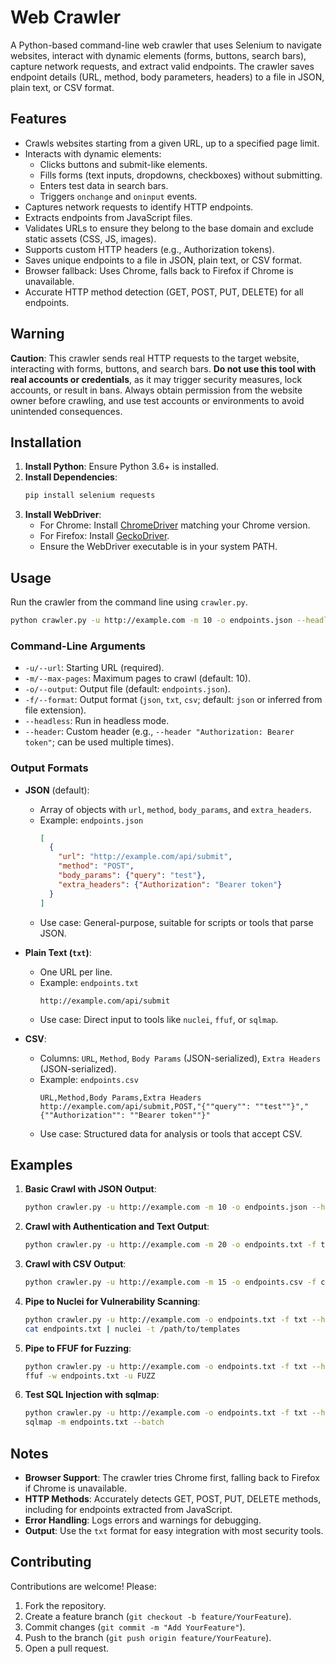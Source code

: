 # Web Crawler

A Python-based command-line web crawler that uses Selenium to navigate websites, interact with dynamic elements (forms, buttons, search bars), capture network requests, and extract valid endpoints. The crawler saves endpoint details (URL, method, body parameters, headers) to a file in JSON, plain text, or CSV format.

## Features

- Crawls websites starting from a given URL, up to a specified page limit.
- Interacts with dynamic elements:
  - Clicks buttons and submit-like elements.
  - Fills forms (text inputs, dropdowns, checkboxes) without submitting.
  - Enters test data in search bars.
  - Triggers `onchange` and `oninput` events.
- Captures network requests to identify HTTP endpoints.
- Extracts endpoints from JavaScript files.
- Validates URLs to ensure they belong to the base domain and exclude static assets (CSS, JS, images).
- Supports custom HTTP headers (e.g., Authorization tokens).
- Saves unique endpoints to a file in JSON, plain text, or CSV format.
- Browser fallback: Uses Chrome, falls back to Firefox if Chrome is unavailable.
- Accurate HTTP method detection (GET, POST, PUT, DELETE) for all endpoints.

## Warning

**Caution**: This crawler sends real HTTP requests to the target website, interacting with forms, buttons, and search bars. **Do not use this tool with real accounts or credentials**, as it may trigger security measures, lock accounts, or result in bans. Always obtain permission from the website owner before crawling, and use test accounts or environments to avoid unintended consequences.

## Installation

1. **Install Python**: Ensure Python 3.6+ is installed.
2. **Install Dependencies**:
   ```bash
   pip install selenium requests
   ```
3. **Install WebDriver**:
   - For Chrome: Install [ChromeDriver](https://chromedriver.chromium.org/downloads) matching your Chrome version.
   - For Firefox: Install [GeckoDriver](https://github.com/mozilla/geckodriver/releases).
   - Ensure the WebDriver executable is in your system PATH.

## Usage

Run the crawler from the command line using `crawler.py`.

```bash
python crawler.py -u http://example.com -m 10 -o endpoints.json --headless --header "Authorization: Bearer token"
```

### Command-Line Arguments

- `-u/--url`: Starting URL (required).
- `-m/--max-pages`: Maximum pages to crawl (default: 10).
- `-o/--output`: Output file (default: `endpoints.json`).
- `-f/--format`: Output format (`json`, `txt`, `csv`; default: `json` or inferred from file extension).
- `--headless`: Run in headless mode.
- `--header`: Custom header (e.g., `--header "Authorization: Bearer token"`; can be used multiple times).

### Output Formats

- **JSON** (default):
  - Array of objects with `url`, `method`, `body_params`, and `extra_headers`.
  - Example: `endpoints.json`
    ```json
    [
      {
        "url": "http://example.com/api/submit",
        "method": "POST",
        "body_params": {"query": "test"},
        "extra_headers": {"Authorization": "Bearer token"}
      }
    ]
    ```
  - Use case: General-purpose, suitable for scripts or tools that parse JSON.

- **Plain Text (`txt`)**:
  - One URL per line.
  - Example: `endpoints.txt`
    ```
    http://example.com/api/submit
    ```
  - Use case: Direct input to tools like `nuclei`, `ffuf`, or `sqlmap`.

- **CSV**:
  - Columns: `URL`, `Method`, `Body Params` (JSON-serialized), `Extra Headers` (JSON-serialized).
  - Example: `endpoints.csv`
    ```
    URL,Method,Body Params,Extra Headers
    http://example.com/api/submit,POST,"{""query"": ""test""}","{""Authorization"": ""Bearer token""}"
    ```
  - Use case: Structured data for analysis or tools that accept CSV.

## Examples

1. **Basic Crawl with JSON Output**:
   ```bash
   python crawler.py -u http://example.com -m 10 -o endpoints.json --headless
   ```

2. **Crawl with Authentication and Text Output**:
   ```bash
   python crawler.py -u http://example.com -m 20 -o endpoints.txt -f txt --headless --header "Authorization: Bearer eyJhbGciOiJIUzUxMiJ9..."
   ```

3. **Crawl with CSV Output**:
   ```bash
   python crawler.py -u http://example.com -m 15 -o endpoints.csv -f csv --headless --header "User-Agent: Mozilla/5.0"
   ```

4. **Pipe to Nuclei for Vulnerability Scanning**:
   ```bash
   python crawler.py -u http://example.com -o endpoints.txt -f txt --headless
   cat endpoints.txt | nuclei -t /path/to/templates
   ```

5. **Pipe to FFUF for Fuzzing**:
   ```bash
   python crawler.py -u http://example.com -o endpoints.txt -f txt --headless
   ffuf -w endpoints.txt -u FUZZ
   ```

6. **Test SQL Injection with sqlmap**:
   ```bash
   python crawler.py -u http://example.com -o endpoints.txt -f txt --headless
   sqlmap -m endpoints.txt --batch
   ```

## Notes

- **Browser Support**: The crawler tries Chrome first, falling back to Firefox if Chrome is unavailable.
- **HTTP Methods**: Accurately detects GET, POST, PUT, DELETE methods, including for endpoints extracted from JavaScript.
- **Error Handling**: Logs errors and warnings for debugging.
- **Output**: Use the `txt` format for easy integration with most security tools.

## Contributing

Contributions are welcome! Please:
1. Fork the repository.
2. Create a feature branch (`git checkout -b feature/YourFeature`).
3. Commit changes (`git commit -m "Add YourFeature"`).
4. Push to the branch (`git push origin feature/YourFeature`).
5. Open a pull request.